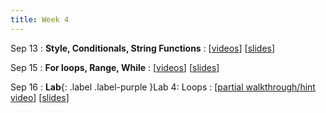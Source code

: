 ```yaml
---
title: Week 4
---
```


Sep 13
: **Style, Conditionals, String Functions**
  : \[[videos](https://www.youtube.com/playlist?list=PLr509y092L28AOrUdphblWlh_sJYcu4RR)\] \[[slides](https://docs.google.com/presentation/d/13KTDx14MZxZzPpZdDRpYj6zH468QUpQwzbLwhNFkGEQ/edit?usp=sharing)\]
<!--   : \[[videos](youtube.com)\] \[[slides](https://docs.google.com)\] -->
  
Sep 15
: **For loops, Range, While**
  : \[[videos](https://www.youtube.com/playlist?list=PLr509y092L28sQ4bv8s_aZgj5iq_HQLM9)\] \[[slides](https://docs.google.com/presentation/d/1JkPVEkA5VR7wj0m4xGnsXjr6a735ZQ0EGDVYOpOwy4g/edit?usp=sharing)\]

Sep 16
: **Lab**{: .label .label-purple }Lab 4: Loops
  : \[[partial walkthrough/hint video](https://youtu.be/wMOxsdM8HK4)\] \[[slides](https://docs.google.com/presentation/d/164Zuv6pBf3LUsL6pMPmvqa7koCRePOJj7-x3J9eA4q4/edit#slide=id.p)\]

<!-- 
Sep 4
: **HW**{: .label .label-blue }Released: [HW2: Variables and Types](https://class.mimir.io/assignments/5e7aad41-169d-49e6-a052-1d64ba1fb545) -->

